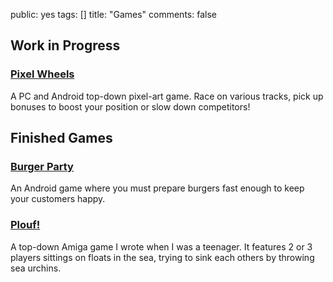public: yes
tags: []
title: "Games"
comments: false

## Work in Progress

### [Pixel Wheels](/projects/pixelwheels/)

A PC and Android top-down pixel-art game. Race on various tracks, pick up
bonuses to boost your position or slow down competitors!

## Finished Games

### [Burger Party](/projects/burgerparty/)

An Android game where you must prepare burgers fast enough to keep your customers happy.

### [Plouf!](/projects/plouf/)

A top-down Amiga game I wrote when I was a teenager. It features 2 or 3 players
sittings on floats in the sea, trying to sink each others by throwing sea
urchins.
